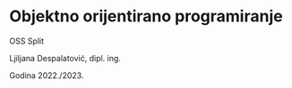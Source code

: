 # Objektno orijentirano programiranje

OSS Split

Ljiljana Despalatović, dipl. ing.

Godina 2022./2023.




